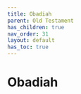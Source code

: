```yaml
---
title: Obadiah
parent: Old Testament
has_children: true
nav_order: 31
layout: default
has_toc: true
---
```


# Obadiah
